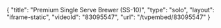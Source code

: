 {
    "title": "Premium Single Serve Brewer (SS-10)",
    "type": "solo",
    "layout": "iframe-static",
    "videoId": "83095547",
    "url": "\/tvpembed\/83095547"
}